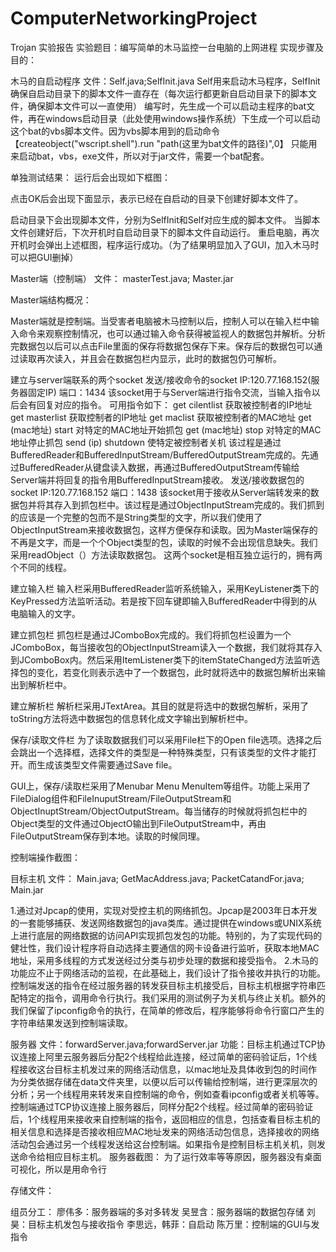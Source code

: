 # ComputerNetworkingProject
Trojan
实验报告
实验题目：编写简单的木马监控一台电脑的上网进程
实现步骤及目的：

木马的自启动程序 
文件：Self.java;SelfInit.java
Self用来启动木马程序，SelfInit确保自启动目录下的脚本文件一直存在（每次运行都更新自启动目录下的脚本文件，确保脚本文件可以一直使用）
编写时，先生成一个可以启动主程序的bat文件，再在windows启动目录（此处使用windows操作系统）下生成一个可以启动这个bat的vbs脚本文件。因为vbs脚本用到的启动命令【createobject("wscript.shell").run "path(这里为bat文件的路径)",0】 只能用来启动bat，vbs，exe文件，所以对于jar文件，需要一个bat配套。

单独测试结果：
运行后会出现如下框图：

点击OK后会出现下面显示，表示已经在自启动的目录下创建好脚本文件了。

启动目录下会出现脚本文件，分别为SelfInit和Self对应生成的脚本文件。
当脚本文件创建好后，下次开机时自启动目录下的脚本文件自动运行。
重启电脑，再次开机时会弹出上述框图，程序运行成功。（为了结果明显加入了GUI，加入木马时可以把GUI删掉）


Master端（控制端）
文件： masterTest.java; Master.jar

Master端结构概况：

Master端就是控制端。当受害者电脑被木马控制以后，控制人可以在输入栏中输入命令来观察控制情况，也可以通过输入命令获得被监视人的数据包并解析。分析完数据包以后可以点击File里面的保存将数据包保存下来。保存后的数据包可以通过读取再次读入，并且会在数据包栏内显示，此时的数据包仍可解析。

建立与server端联系的两个socket
发送/接收命令的socket IP:120.77.168.152(服务器固定IP) 端口：1434
该socket用于与Server端进行指令交流，当输入指令以后会有回复对应的指令。
可用指令如下：
get cilentlist 获取被控制者的IP地址
get masterlist 获取控制者的IP地址
get maclist 获取被控制者的MAC地址
get (mac地址) start 对特定的MAC地址开始抓包
get (mac地址) stop 对特定的MAC地址停止抓包
send (ip) shutdown 使特定被控制者关机
该过程是通过BufferedReader和BufferedInputStream/BufferedOutputStream完成的。先通过BufferedReader从键盘读入数据，再通过BufferedOutputStream传输给Server端并将回复的指令用BufferedInputStream接收。
发送/接收数据包的socket IP:120.77.168.152 端口：1438
该socket用于接收从Server端转发来的数据包并将其存入到抓包栏中。该过程是通过ObjectInputStream完成的。我们抓到的应该是一个完整的包而不是String类型的文字，所以我们使用了ObjectInputStream来接收数据包，这样方便保存和读取。因为Master端保存的不再是文字，而是一个个Object类型的包，读取的时候不会出现信息缺失。我们采用readObject（）方法读取数据包。
这两个socket是相互独立运行的，拥有两个不同的线程。

建立输入栏
输入栏采用BufferedReader监听系统输入，采用KeyListener类下的KeyPressed方法监听活动。若是按下回车键即输入BufferedReader中得到的从电脑输入的文字。

建立抓包栏
抓包栏是通过JComboBox完成的。我们将抓包栏设置为一个JComboBox，每当接收包的ObjectInputStream读入一个数据，我们就将其存入到JComboBox内。然后采用ItemListener类下的itemStateChanged方法监听选择包的变化，若变化则表示选中了一个数据包，此时就将选中的数据包解析出来输出到解析栏中。

建立解析栏
解析栏采用JTextArea。其目的就是将选中的数据包解析，采用了toString方法将选中数据包的信息转化成文字输出到解析栏中。

保存/读取文件栏
为了读取数据我们可以采用File栏下的Open file选项。选择之后会跳出一个选择框，选择文件的类型是一种特殊类型，只有该类型的文件才能打开。而生成该类型文件需要通过Save file。


GUI上，保存/读取栏采用了Menubar Menu MenuItem等组件。功能上采用了 FileDialog组件和FileInuputStream/FileOutputStream和ObjectInuptStream/ObjectOutputStream。每当储存的时候就将抓包栏中的Object类型的文件通过ObjectO输出到FileOutputStream中，再由FileOutputStream保存到本地。读取的时候同理。

控制端操作截图：






目标主机 
文件： Main.java; GetMacAddress.java; PacketCatandFor.java; Main.jar

1.通过对Jpcap的使用，实现对受控主机的网络抓包。Jpcap是2003年日本开发的一套能够捕获、发送网络数据包的java类库。通过提供在windows或UNIX系统上进行底层的网络数据的访问API实现抓包发包的功能。特别的，为了实现代码的健壮性，我们设计程序将自动选择主要通信的网卡设备进行监听，获取本地MAC地址，采用多线程的方式发送经过分类与初步处理的数据和接受指令。
2.木马的功能应不止于网络活动的监视，在此基础上，我们设计了指令接收并执行的功能。控制端发送的指令在经过服务器的转发获目标主机接受后，目标主机根据字符串匹配特定的指令，调用命令行执行。我们采用的测试例子为关机与终止关机。额外的我们保留了ipconfig命令的执行，在简单的修改后，程序能够将命令行窗口产生的字符串结果发送到控制端读取。



服务器 
文件：forwardServer.java;forwardServer.jar
功能：目标主机通过TCP协议连接上阿里云服务器后分配2个线程给此连接，经过简单的密码验证后，1个线程接收这台目标主机发过来的网络活动信息，以mac地址及具体收到包的时间作为分类依据存储在data文件夹里，以便以后可以传输给控制端，进行更深层次的分析；另一个线程用来转发来自控制端的命令，例如查看ipconfig或者关机等等。控制端通过TCP协议连接上服务器后，同样分配2个线程。经过简单的密码验证后，1个线程用来接收来自控制端的指令，返回相应的信息，包括查看目标主机的相关信息和选择是否接收相应MAC地址发来的网络活动包信息，选择接收的网络活动包会通过另一个线程发送给这台控制端。如果指令是控制目标主机关机，则发送命令给相应目标主机。
服务器截图：
为了运行效率等等原因，服务器没有桌面可视化，所以是用命令行

存储文件：




组员分工：
廖伟多：服务器端的多对多转发
吴昱含：服务器端的数据包存储
刘昊：目标主机发包与接收指令
李思远，韩菲：自启动
陈万里：控制端的GUI与发指令 
